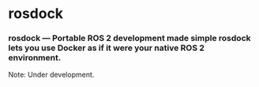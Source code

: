 # rosdock
### rosdock — Portable ROS 2 development made simple rosdock lets you use Docker as if it were your native ROS 2 environment.
Note: Under development.
